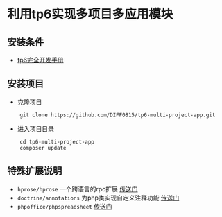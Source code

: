 
# 利用tp6实现多项目多应用模块

## 安装条件
   * [tp6完全开发手册](https://www.kancloud.cn/manual/thinkphp6_0/content)

## 安装项目
* 克隆项目
```shell
    git clone https://github.com/DIFF0815/tp6-multi-project-app.git
```
* 进入项目目录
```shell
    cd tp6-multi-project-app
    composer update 
```
## 特殊扩展说明
* `hprose/hprose` 一个跨语言的rpc扩展 [传送门](https://github.com/hprose/hprose-php)
* `doctrine/annotations` 为php类实现自定义注释功能 [传送门](https://github.com/doctrine/annotations)
* `phpoffice/phpspreadsheet` [传送门](https://github.com/PHPOffice/PhpSpreadsheet)
